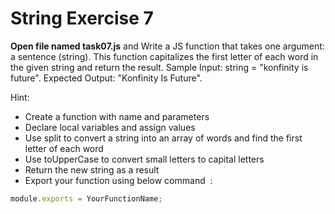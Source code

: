 # String Exercise 7

**Open file named task07.js** and Write a JS function that takes one argument: a sentence (string). This function capitalizes the first letter of each word in the given string and return the result. Sample Input: string = "konfinity is future". Expected Output: "Konfinity Is Future".

Hint:

- Create a function with name and parameters
- Declare local variables and assign values
- Use split to convert a string into an array of words and find the first letter of each word
- Use toUpperCase to convert small letters to capital letters
- Return the new string as a result
- Export your function using below command  :

```js
module.exports = YourFunctionName;
```